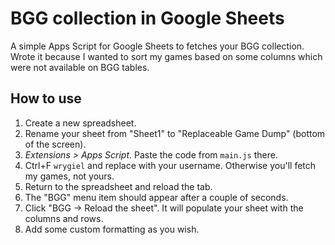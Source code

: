 # BGG collection in Google Sheets

A simple Apps Script for Google Sheets to fetches your BGG collection. Wrote it because I wanted to sort my games based on some columns which were not available on BGG tables.

## How to use

1. Create a new spreadsheet.
2. Rename your sheet from "Sheet1" to "Replaceable Game Dump" (bottom of the screen).
3. _Extensions > Apps Script_. Paste the code from `main.js` there.
4. Ctrl+F `wrygiel` and replace with your username. Otherwise you'll fetch my games, not yours.
5. Return to the spreadsheet and reload the tab.
6. The "BGG" menu item should appear after a couple of seconds.
7. Click "BGG -> Reload the sheet". It will populate your sheet with the columns and rows.
8. Add some custom formatting as you wish.
